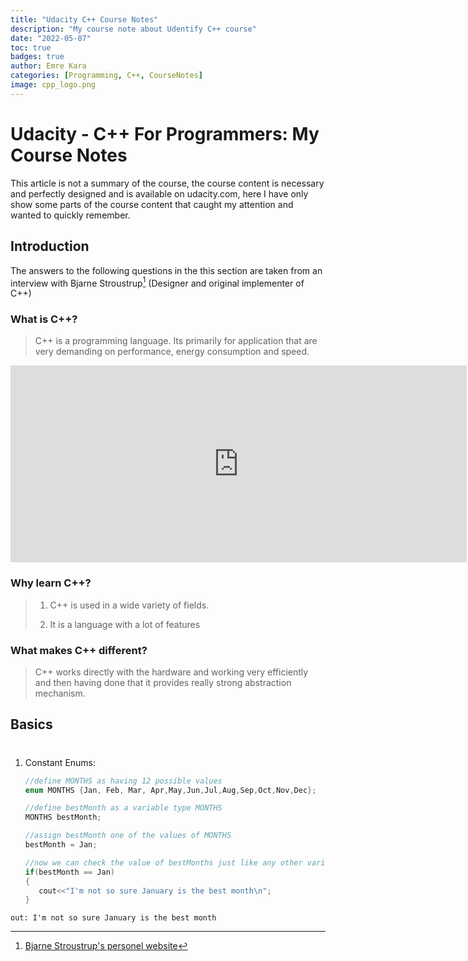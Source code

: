 ```yaml
---
title: "Udacity C++ Course Notes"
description: "My course note about Udentify C++ course"
date: "2022-05-07"
toc: true
badges: true
author: Emre Kara
categories: [Programming, C++, CourseNotes]
image: cpp_logo.png
---
```


# Udacity - C++ For Programmers: My Course Notes

This article is not a summary of the course, the course content is necessary and perfectly designed and is available on udacity.com, here I have only show some parts of the course content that caught my attention and wanted to quickly remember.

## Introduction

The answers to the following questions in the this section are taken from an interview with Bjarne Stroustrup[^1] (Designer and original implementer of C++) 

### What is C++?

> C++ is a programming language. Its primarily for application that are very demanding on performance, energy consumption and speed.     

<center class="youtube-iframe-wrapper">
    <iframe width="730" height="315" src="https://www.youtube.com/embed/tvDxEgQQK28" frameborder="0" allowfullscreen></iframe>
</center>

### Why learn C++?

> 1. C++ is used in a wide variety of fields.
> 
> 2. It is a language with a lot of features

### What makes C++ different?

> C++ works directly with the hardware and working very efficiently and then having done that it provides really strong abstraction mechanism.

## Basics

# 

1. Constant Enums:
   
   ```cpp
   //define MONTHS as having 12 possible values
   enum MONTHS {Jan, Feb, Mar, Apr,May,Jun,Jul,Aug,Sep,Oct,Nov,Dec};
   
   //define bestMonth as a variable type MONTHS
   MONTHS bestMonth;
   
   //assign bestMonth one of the values of MONTHS
   bestMonth = Jan;
   
   //now we can check the value of bestMonths just like any other variable
   if(bestMonth == Jan)
   {
      cout<<"I'm not so sure January is the best month\n";
   }
   ```

```
out: I'm not so sure January is the best month
```

[^1]: <a href="https://www.stroustrup.com" target="_blank">Bjarne Stroustrup's personel website</a>
